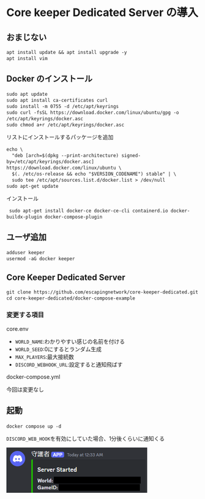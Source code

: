 # Core keeper Dedicated Server の導入

## おまじない

```shell
apt install update && apt install upgrade -y
apt install vim
```

## Docker のインストール

```shell
sudo apt update
sudo apt install ca-certificates curl
sudo install -m 0755 -d /etc/apt/keyrings
sudo curl -fsSL https://download.docker.com/linux/ubuntu/gpg -o /etc/apt/keyrings/docker.asc
sudo chmod a+r /etc/apt/keyrings/docker.asc
```

リストにインストールするパッケージを追加

```shell
echo \
  "deb [arch=$(dpkg --print-architecture) signed-by=/etc/apt/keyrings/docker.asc] https://download.docker.com/linux/ubuntu \
  $(. /etc/os-release && echo "$VERSION_CODENAME") stable" | \
  sudo tee /etc/apt/sources.list.d/docker.list > /dev/null
sudo apt-get update
```

インストール
```shell
 sudo apt-get install docker-ce docker-ce-cli containerd.io docker-buildx-plugin docker-compose-plugin
 ```
 
## ユーザ追加

```shell
adduser keeper
usermod -aG docker keeper
```
## Core Keeper Dedicated Server

```shell
git clone https://github.com/escapingnetwork/core-keeper-dedicated.git
cd core-keeper-dedicated/docker-compose-example
```
### 変更する項目

core.env

 - `WORLD_NAME`:わかりやすい感じの名前を付ける
 - `WORLD_SEED`:0にするとランダム生成
 - `MAX_PLAYERS`:最大接続数
 - `DISCORD_WEBHOOK_URL`:設定すると通知飛ばす
 
 docker-compose.yml
 
 今回は変更なし

## 起動

`docker compose up -d`

`DISCORD_WEB_HOOK`を有効にしていた場合、1分後くらいに通知くる

![](img/hook_start.png)